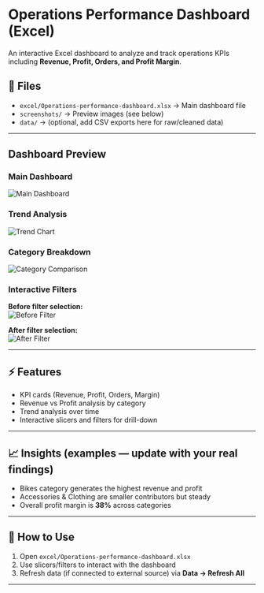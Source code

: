 # Operations Performance Dashboard (Excel)

 An interactive Excel dashboard to analyze and track operations KPIs including **Revenue, Profit, Orders, and Profit Margin**.

## 📂 Files
- `excel/Operations-performance-dashboard.xlsx` → Main dashboard file  
- `screenshots/` → Preview images (see below)  
- `data/` → (optional, add CSV exports here for raw/cleaned data)  

---
## Dashboard Preview

### Main Dashboard
![Main Dashboard](screenshots/main_dashboard.png)

### Trend Analysis
![Trend Chart](screenshots/trend_chart.png)

### Category Breakdown
![Category Comparison](screenshots/CountryXCategory.png)

### Interactive Filters
**Before filter selection:**  
![Before Filter](screenshots/Interaction_Before.png)

**After filter selection:**  
![After Filter](screenshots/Interaction_After.png)

---

## ⚡ Features
- KPI cards (Revenue, Profit, Orders, Margin)  
- Revenue vs Profit analysis by category  
- Trend analysis over time  
- Interactive slicers and filters for drill-down  

---

## 📈 Insights (examples — update with your real findings)
- Bikes category generates the highest revenue and profit  
- Accessories & Clothing are smaller contributors but steady  
- Overall profit margin is **38%** across categories  

---

## 🔧 How to Use
1. Open `excel/Operations-performance-dashboard.xlsx`  
2. Use slicers/filters to interact with the dashboard  
3. Refresh data (if connected to external source) via **Data → Refresh All**  

---


